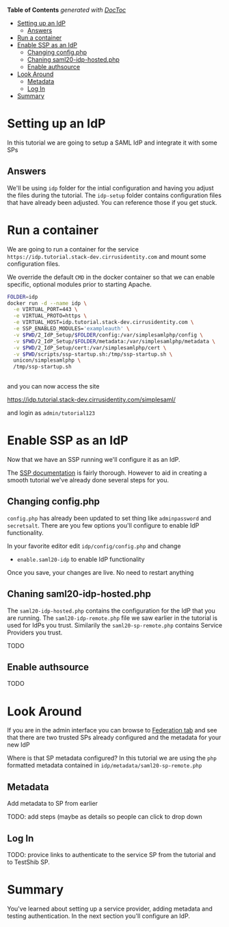 <!-- START doctoc generated TOC please keep comment here to allow auto update -->
<!-- DON'T EDIT THIS SECTION, INSTEAD RE-RUN doctoc TO UPDATE -->
**Table of Contents**  *generated with [DocToc](https://github.com/thlorenz/doctoc)*

- [Setting up an IdP](#setting-up-an-idp)
  - [Answers](#answers)
- [Run a container](#run-a-container)
- [Enable SSP as an IdP](#enable-ssp-as-an-idp)
  - [Changing config.php](#changing-configphp)
  - [Chaning saml20-idp-hosted.php](#chaning-saml20-idp-hostedphp)
  - [Enable authsource](#enable-authsource)
- [Look Around](#look-around)
  - [Metadata](#metadata)
  - [Log In](#log-in)
- [Summary](#summary)

<!-- END doctoc generated TOC please keep comment here to allow auto update -->


# Setting up an IdP

In this tutorial we are going to setup a SAML IdP and integrate it with some SPs

## Answers

We'll be using `idp` folder for the intial configuration and having you
adjust the files during the tutorial. The `idp-setup` folder contains configuration files that
have already been adjusted. You can reference those if you get stuck.


# Run a container

We are going to run a container for the service `https://idp.tutorial.stack-dev.cirrusidentity.com`
and mount some configuration files.

We override the default `CMD` in the docker container so that we can
enable specific, optional modules prior to starting Apache.

```bash
FOLDER=idp
docker run -d --name idp \
  -e VIRTUAL_PORT=443 \
  -e VIRTUAL_PROTO=https \
  -e VIRTUAL_HOST=idp.tutorial.stack-dev.cirrusidentity.com \
  -e SSP_ENABLED_MODULES='exampleauth' \
  -v $PWD/2_IdP_Setup/$FOLDER/config:/var/simplesamlphp/config \
  -v $PWD/2_IdP_Setup/$FOLDER/metadata:/var/simplesamlphp/metadata \
  -v $PWD/2_IdP_Setup/cert:/var/simplesamlphp/cert \
  -v $PWD/scripts/ssp-startup.sh:/tmp/ssp-startup.sh \
  unicon/simplesamlphp \
  /tmp/ssp-startup.sh
  
```

and you can now access the site

https://idp.tutorial.stack-dev.cirrusidentity.com/simplesaml/

and login as `admin/tutorial123`

# Enable SSP as an IdP

Now that we have an SSP running we'll configure it as an IdP.

The [SSP documentation](https://simplesamlphp.org/docs/stable) is fairly thorough. However to aid in creating a smooth tutorial we've already done several steps for you.

## Changing config.php

 `config.php` has already been updated to set thing like `adminpassword` and `secretsalt`. There are you few options you'll configure
to enable IdP functionality.

In your favorite editor edit `idp/config/config.php` and change 

* `enable.saml20-idp` to enable IdP functionality

Once you save, your changes are live. No need to restart anything

## Chaning saml20-idp-hosted.php

The `saml20-idp-hosted.php` contains the configuration for the IdP
that you are running. The `saml20-idp-remote.php` file we saw earlier
in the tutorial is used for IdPs you trust. Similarily the
`saml20-sp-remote.php` contains Service Providers you trust.

TODO

## Enable authsource

TODO

# Look Around

If you are in the admin interface you can browse to [Federation
tab](https://idp.tutorial.stack-dev.cirrusidentity.com/simplesaml/module.php/core/frontpage_federation.php)
and see that there are two trusted SPs already configured and the metadata for your new IdP

Where is that SP metadata configured? In this tutorial we are using
the `php` formatted metadata contained in
`idp/metadata/saml20-sp-remote.php`




## Metadata

Add metadata to SP from earlier

TODO: add steps (maybe as details so people can click to drop down

## Log In

TODO: provice links to authenticate to the service SP from the tutorial and to TestShib SP.

# Summary

You've learned about setting up a service provider, adding metadata and testing authentication.
In the next section you'll configure an IdP.

